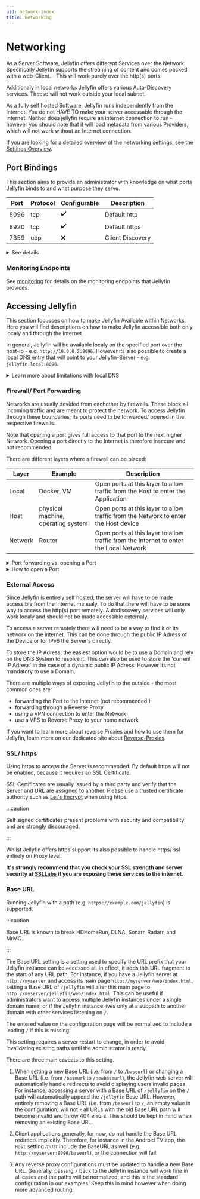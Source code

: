 ```yaml
---
uid: network-index
title: Networking
---
```


# Networking

As a Server Software, Jellyfin offers different Services over the Network.
Specifically Jellyfin supports the streaming of content and comes packed with a web-Client. - This will work purely over the http(s) ports.

Additionaly in local networks Jellyfin offers various Auto-Discovery services. Theese will not work outside your local subnet.

As a fully self hosted Software, Jellyfin runs independently from the Internet.
You do not HAVE TO make your server accessable through the internet.
Neither does jellyfin require an internet connection to run - however you should note that it will load metadata from various Providers, which will not work without an Internet connection.

If you are looking for a detailed overview of the networking settings, see the [Settings Overview](./settings-overview/).

## Port Bindings

This section aims to provide an administrator with knowledge on what ports Jellyfin binds to and what purpose they serve.

| Port | Protocol | Configurable | Description |
|---|---|---|---|
| 8096 | tcp | ✔️ | Default http |
| 8920 | tcp | ✔️ | Default https |
| 7359 | udp | ❌ | Client Discovery |

<details>
<summary>See details</summary>

- **HTTP Traffic:** 8096
    The web frontend can be accessed here for debugging SSL certificate issues on your local network. You can modify this setting from the **Networking** page in the admin settings.

- **HTTPS Traffic:** 8920
    Used when https is enabled. By default this port will not be used.
    This setting can also be modified from the **Networking** page to use a different port.

- **Client Discovery:** 7359 UDP
    Allows clients to discover Jellyfin on the local network. A broadcast message to this port will return detailed information about your server that includes name, ip-address and ID.

</details>

### Monitoring Endpoints

See [monitoring](./advanced/monitoring) for details on the monitoring endpoints that Jellyfin provides.

## Accessing Jellyfin

This section focusses on how to make Jellyfin Available within Networks.
Here you will find descriptions on how to make Jellyfin accessible both only localy and through the Internet.

In general, Jellyfin will be available localy on the specified port over the host-ip - e.g. `http://10.0.0.2:8096`.
However its also possible to create a local DNS entry that will point to your Jellyfin-Server - e.g. `jellyfin.local:8096`.

<details>
<summary>Learn more about limitations with local DNS</summary>

Devices like Google Chromecast or Google Streamer use hardcoded DNS Servers - therefore they will not make use of your local DNS entries.
There are multiple workarrounds for this issue.

The easiest involves the usage of IPv6 Entries in the public DNS.
Since IPv6 adresses dont differenciate between local and public, the adress will be abled to get resolved localy.
This however requires the use of a public DNS server - The Jellyfin Server does not have to be accessible from the outside though!

</details>

### Firewall/ Port Forwarding

Networks are usually devided from eachother by firewalls. These block all incoming traffic and are meant to protect the network.
To access Jellyfin through these boundaries, its ports need to be forwarded/ opened in the respective firewalls.

Note that opening a port gives full access to that port to the next higher Network.
Opening a port directly to the Internet is therefore insecure and not recommended.

There are different layers where a firewall can be placed:

| Layer | Example | Description |
| --- | --- | --- |
| Local | Docker, VM | Open ports at this layer to allow traffic from the Host to enter the Application |
| Host | physical machine, operating system | Open ports at this layer to allow traffic from the Network to enter the Host device |
| Network | Router | Open ports at this layer to allow traffic from the Internet to enter the Local Network |

<details>
<summary>Port forwarding vs. opening a Port</summary>

Whilst Routers often allow you to forward a port, firewalls typically only allow you to open one.
The difference is within the Target. Opening a Port essentially just means that traffic on this Port will go through.
Forwarding a Port you typically do in NAT scenarios - traffic is comming in on your public IP Adress, what device inside your network should recieve it.
Sometime port forwarding also offers to set a different target port then entry port.

</details>

<details>
<summary>How to open a Port</summary>

How exactly a port will be opened depends on your firewall software and its UI.
Here is linked below how to open ports for:

- [Windows Firewall](https://learn.microsoft.com/en-us/sql/reporting-services/report-server/configure-a-firewall-for-report-server-access?view=sql-server-ver16#open-ports-in-windows-firewall)
- [firewalld](https://firewalld.org/documentation/howto/open-a-port-or-service.html)
- [Uncomplicated Firewall](https://wiki.ubuntu.com/UncomplicatedFirewall#Basic_Usage) (ufw)
- [nftables](https://wiki.nftables.org/wiki-nftables/index.php/Main_Page)

</details>

### External Access

Since Jellyfin is entirely self hosted, the server will have to be made accessible from the Internet manualy.
To do that there will have to be some way to access the http(s) port remotely.
Autodiscovery services will only work localy and should not be made accessible externaly.

To access a server remotely there will need to be a way to find it or its network on the internet.
This can be done through the public IP Adress of the Device or for IPv6 the Server's directly.

To store the IP Adress, the easiest option would be to use a Domain and rely on the DNS System to resolve it.
This can also be used to store the 'current IP Adress' in the case of a dynamic public IP Adress.
However its not mandatory to use a Domain.

There are multiple ways of exposing Jellyfin to the outside - the most common ones are:

- forwarding the Port to the Internet (not recommended!)
- forwarding through a Reverse Proxy
- using a VPN connection to enter the Network
- use a VPS to Reverse Proxy to your home network

If you want to learn more about reverse Proxies and how to use them for Jellyfin, learn more on our dedicated site about [Reverse-Proxies](./reverse-proxy/).

### SSL/ https

Using https to access the Server is recommended.
By default https will not be enabled, because it requires an SSL Certificate.

SSL Certificates are usually issued by a third party and verify that the Server and URL are assigned to another.
Please use a trusted certificate authority such as [Let's Encrypt](./advanced/letsencrypt) when using https.

:::caution

Self signed certificates present problems with security and compatibility and are strongly discouraged.

:::

Whilst Jellyfin offers https support its also possible to handle https/ ssl entirely on Proxy level.

**It's strongly recommend that you check your SSL strength and server security at [SSLLabs](https://www.ssllabs.com/ssltest/analyze.html) if you are exposing these services to the internet.**

### Base URL

Running Jellyfin with a path (e.g. `https://example.com/jellyfin`) is supported.

:::caution

Base URL is known to break HDHomeRun, DLNA, Sonarr, Radarr, and MrMC.

:::

The Base URL setting is a setting used to specify the URL prefix that your Jellyfin instance can be accessed at. In effect, it adds this URL fragment to the start of any URL path. For instance, if you have a Jellyfin server at `http://myserver` and access its main page `http://myserver/web/index.html`, setting a Base URL of `/jellyfin` will alter this main page to `http://myserver/jellyfin/web/index.html`. This can be useful if administrators want to access multiple Jellyfin instances under a single domain name, or if the Jellyfin instance lives only at a subpath to another domain with other services listening on `/`.

The entered value on the configuration page will be normalized to include a leading `/` if this is missing.

This setting requires a server restart to change, in order to avoid invalidating existing paths until the administrator is ready.

There are three main caveats to this setting.

1. When setting a new Base URL (i.e. from `/` to `/baseurl`) or changing a Base URL (i.e. from `/baseurl` to `/newbaseurl`), the Jellyfin web server will automatically handle redirects to avoid displaying users invalid pages. For instance, accessing a server with a Base URL of `/jellyfin` on the `/` path will automatically append the `/jellyfin` Base URL. However, entirely removing a Base URL (i.e. from `/baseurl` to `/`, an empty value in the configuration) will not - all URLs with the old Base URL path will become invalid and throw 404 errors. This should be kept in mind when removing an existing Base URL.

2. Client applications generally, for now, do not handle the Base URL redirects implicitly. Therefore, for instance in the Android TV app, the `Host` setting _must_ include the BaseURL as well (e.g. `http://myserver:8096/baseurl`), or the connection will fail.

3. Any reverse proxy configurations must be updated to handle a new Base URL. Generally, passing `/` back to the Jellyfin instance will work fine in all cases and the paths will be normalized, and this is the standard configuration in our examples. Keep this in mind however when doing more advanced routing.
